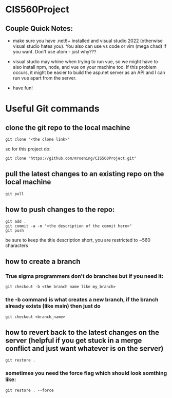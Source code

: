 # CIS560Project

## Couple Quick Notes:

- make sure you have .net6+ installed and visual studio 2022 (otherwise visual studio hates you). You also can use vs code or vim (mega chad) if you want. Don't use atom - just why???
- visual studio may whine when trying to run vue, so we might have to also install npm, node, and vue on your machine too. If this problem occurs, it might be easier to build the asp.net server as an API and I can run vue apart from the server.

- have fun!

# Useful Git commands

## clone the git repo to the local machine

```
git clone "<the clone link>"
```
so for this project do:
```
git clone "https://github.com/mroening/CIS560Project.git"
```

## pull the latest changes to an existing repo on the local machine
```
git pull 
```

## how to push changes to the repo:
```
git add .
git commit -a -m "<the description of the commit here>"
git push
```
be sure to keep the title description short, you are restricted to ~560 characters

## how to create a branch
### True sigma programmers don't do branches but if you need it:
```
git checkout -b <the branch name like my_branch>
```
### the -b command is what creates a new branch, if the branch already exists (like main) then just do 
```
git checkout <branch_name>
```

## how to revert back to the latest changes on the server (helpful if you get stuck in a merge conflict and just want whatever is on the server)
```
git restore .
```
### sometimes you need the force flag which should look somthing like:
```
git restore . --force
```

